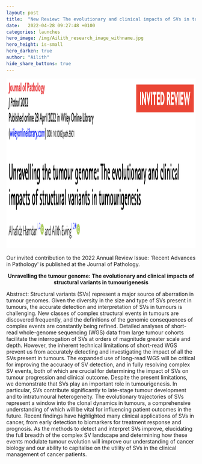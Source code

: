 ```yaml
---
layout: post
title:  "New Review: The evolutionary and clinical impacts of SVs in tumours"
date:   2022-04-28 09:27:48 +0100
categories: launches
hero_image: /img/Ailith_research_image_withname.jpg
hero_height: is-small
hero_darken: true
author: "Ailith"
hide_share_buttons: true
---
```

<p align="center">
  <img width="900" height="450" src="/img/NewReview.png">
</p>

Our invited contribution to the 2022 Annual Review Issue: 'Recent Advances in Pathology' is published at the Journal of Pathology.

<p align="center">
  <b> Unravelling the tumour genome: The evolutionary and clinical impacts of structural variants in tumourigenesis </b>
</p>

Abstract:
Structural variants (SVs) represent a major source of aberration in tumour genomes. Given the diversity in the size and type of SVs present in tumours, the accurate detection and interpretation of SVs in tumours is challenging. New classes of complex structural events in tumours are discovered frequently, and the definitions of the genomic consequences of complex events are constantly being refined. Detailed analyses of short-read whole-genome sequencing (WGS) data from large tumour cohorts facilitate the interrogation of SVs at orders of magnitude greater scale and depth. However, the inherent technical limitations of short-read WGS prevent us from accurately detecting and investigating the impact of all the SVs present in tumours. The expanded use of long-read WGS will be critical for improving the accuracy of SV detection, and in fully resolving complex SV events, both of which are crucial for determining the impact of SVs on tumour progression and clinical outcome. Despite the present limitations, we demonstrate that SVs play an important role in tumourigenesis. In particular, SVs contribute significantly to late-stage tumour development and to intratumoural heterogeneity. The evolutionary trajectories of SVs represent a window into the clonal dynamics in tumours, a comprehensive understanding of which will be vital for influencing patient outcomes in the future. Recent findings have highlighted many clinical applications of SVs in cancer, from early detection to biomarkers for treatment response and prognosis. As the methods to detect and interpret SVs improve, elucidating the full breadth of the complex SV landscape and determining how these events modulate tumour evolution will improve our understanding of cancer biology and our ability to capitalise on the utility of SVs in the clinical management of cancer patients. 

